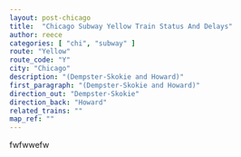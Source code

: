 ```yaml
---
layout: post-chicago
title:  "Chicago Subway Yellow Train Status And Delays"
author: reece
categories: [ "chi", "subway" ]
route: "Yellow"
route_code: "Y"
city: "Chicago"
description: "(Dempster-Skokie and Howard)"
first_paragraph: "(Dempster-Skokie and Howard)"
direction_out: "Dempster-Skokie"
direction_back: "Howard"
related_trains: ""
map_ref: ""
---
```


fwfwwefw
